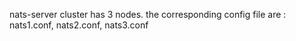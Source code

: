 nats-server cluster has 3 nodes.   the corresponding config file are :  nats1.conf, nats2.conf, nats3.conf
